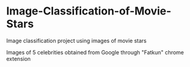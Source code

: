 # Image-Classification-of-Movie-Stars
Image classification project using images of movie stars

Images of 5 celebrities obtained from Google through "Fatkun" chrome extension